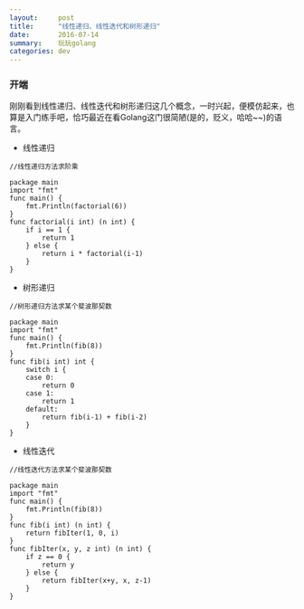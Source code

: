 ```yaml
---
layout:     post
title:      "线性递归、线性迭代和树形递归"
date:       2016-07-14
summary:	玩玩golang
categories: dev
---
```


### 开端

刚刚看到线性递归、线性迭代和树形递归这几个概念，一时兴起，便模仿起来，也算是入门练手吧，恰巧最近在看Golang这门很简陋(是的，贬义，哈哈~~)的语言。
<!-- more -->

* 线性递归

```
//线性递归方法求阶乘

package main
import "fmt"
func main() {
	fmt.Println(factorial(6))
}
func factorial(i int) (n int) {
	if i == 1 {
		return 1
	} else {
		return i * factorial(i-1)
	}
}
```

* 树形递归

```
//树形递归方法求某个斐波那契数

package main
import "fmt"
func main() {
	fmt.Println(fib(8))
}
func fib(i int) int {
	switch i {
	case 0:
		return 0
	case 1:
		return 1
	default:
		return fib(i-1) + fib(i-2)
	}
}
```
* 线性迭代

```
//线性迭代方法求某个斐波那契数

package main
import "fmt"
func main() {
	fmt.Println(fib(8))
}
func fib(i int) (n int) {
	return fibIter(1, 0, i)
}
func fibIter(x, y, z int) (n int) {
	if z == 0 {
		return y
	} else {
		return fibIter(x+y, x, z-1)
	}
}
```
